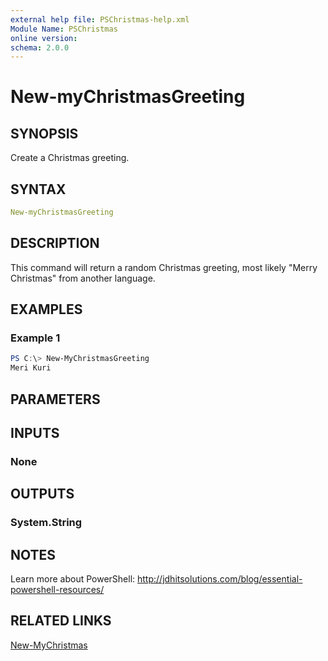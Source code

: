 ```yaml
---
external help file: PSChristmas-help.xml
Module Name: PSChristmas
online version: 
schema: 2.0.0
---
```


# New-myChristmasGreeting

## SYNOPSIS

Create a Christmas greeting.

## SYNTAX

```yaml
New-myChristmasGreeting
```

## DESCRIPTION

This command will return a random Christmas greeting, most likely "Merry Christmas" from another language.

## EXAMPLES

### Example 1

```powershell
PS C:\> New-MyChristmasGreeting
Meri Kuri
```

## PARAMETERS

## INPUTS

### None

## OUTPUTS

### System.String

## NOTES

Learn more about PowerShell: http://jdhitsolutions.com/blog/essential-powershell-resources/

## RELATED LINKS

[New-MyChristmas]()
